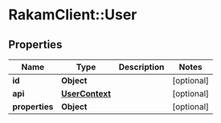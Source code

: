 # RakamClient::User

## Properties
Name | Type | Description | Notes
------------ | ------------- | ------------- | -------------
**id** | **Object** |  | [optional] 
**api** | [**UserContext**](UserContext.md) |  | [optional] 
**properties** | **Object** |  | [optional] 


